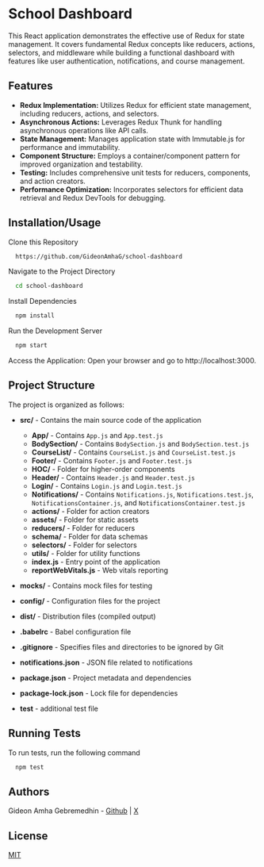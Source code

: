 
# School Dashboard

This React application demonstrates the effective use of Redux for state management. It covers fundamental Redux concepts like reducers, actions, selectors, and middleware while building a functional dashboard with features like user authentication, notifications, and course management.


## Features

- **Redux Implementation:** Utilizes Redux for efficient state management, including reducers, actions, and selectors.
- **Asynchronous Actions:** Leverages Redux Thunk for handling asynchronous operations like API calls.
- **State Management:** Manages application state with Immutable.js for performance and immutability.
- **Component Structure:** Employs a container/component pattern for improved organization and testability.
- **Testing:** Includes comprehensive unit tests for reducers, components, and action creators.
- **Performance Optimization:** Incorporates selectors for efficient data retrieval and Redux DevTools for debugging.


## Installation/Usage

Clone this Repository

```bash
  https://github.com/GideonAmhaG/school-dashboard
```
Navigate to the Project Directory

```bash
  cd school-dashboard
```
Install Dependencies

```bash
  npm install
```
Run the Development Server

```bash
  npm start
```
Access the Application: Open your browser and go to http://localhost:3000.

    
## Project Structure

The project is organized as follows:

* **src/** - Contains the main source code of the application
    * **App/** - Contains `App.js` and `App.test.js`
    * **BodySection/** - Contains `BodySection.js` and `BodySection.test.js`
    * **CourseList/** - Contains `CourseList.js` and `CourseList.test.js`
    * **Footer/** - Contains `Footer.js` and `Footer.test.js`
    * **HOC/** - Folder for higher-order components
    * **Header/** - Contains `Header.js` and `Header.test.js`
    * **Login/** - Contains `Login.js` and `Login.test.js`
    * **Notifications/** - Contains `Notifications.js`, `Notifications.test.js`, `NotificationsContainer.js`, and `NotificationsContainer.test.js`
    * **actions/** - Folder for action creators
    * **assets/** - Folder for static assets
    * **reducers/** - Folder for reducers
    * **schema/** - Folder for data schemas
    * **selectors/** - Folder for selectors
    * **utils/** - Folder for utility functions
    * **index.js** - Entry point of the application
    * **reportWebVitals.js** - Web vitals reporting

* **__mocks__/** - Contains mock files for testing

* **config/** - Configuration files for the project

* **dist/** - Distribution files (compiled output)

* **.babelrc** - Babel configuration file

* **.gitignore** - Specifies files and directories to be ignored by Git

* **notifications.json** - JSON file related to notifications

* **package.json** - Project metadata and dependencies

* **package-lock.json** - Lock file for dependencies

* **test** - additional test file
## Running Tests

To run tests, run the following command

```bash
  npm test
```


## Authors

Gideon Amha Gebremedhin - [Github](https://github.com/GideonAmhaG) | [X](https://x.com/GideonAmha)


## License

[MIT](https://choosealicense.com/licenses/mit/)

